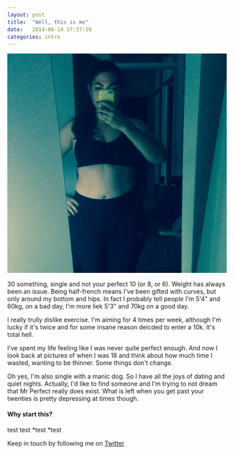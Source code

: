 ```yaml
---
layout: post
title:  "Well, this is me"
date:   2014-06-14 17:37:19
categories: intro
---
```


![The honest side of me](/_assets/photo3.jpg)

30 something, single and not your perfect 10 (or 8, or 6). Weight has always been an issue. Being half-french means I've been gifted with curves, but only around my bottom and hips. In fact I probably tell people I'm 5'4" and 60kg, on a bad day, I'm more liek 5'3" and 70kg on a good day.

I really trully dislike exercise. I'm aiming for 4 times per week, although I'm lucky if it's twice and for some insane reason deicded to enter a 10k. It's total hell.

I've spent my life feeling like I was never quite perfect enough. And now I look back at pictures of when I was 18 and think about how much time I wasted, wanting to be thinner. Some things don't change.

Oh yes, I'm also single with a manic dog. So I have all the joys of dating and quiet nights. Actually, I'd like to find someone and I'm trying to not dream that Mr Perfect really does exist. What is left when you get past your twenties is pretty depressing at times though.

#### Why start this?

test
test
*test
*test


Keep in touch by following me on [Twitter](https://twitter.com/cinderellanever) 


